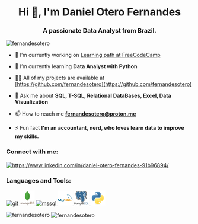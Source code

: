 <h1 align="center">Hi 👋, I'm Daniel Otero Fernandes</h1>
<h3 align="center">A passionate Data Analyst from Brazil.</h3>

<p align="left"> <img src="https://komarev.com/ghpvc/?username=fernandesotero&label=Profile%20views&color=0e75b6&style=flat" alt="fernandesotero" /> </p>

- 🔭 I’m currently working on [Learning path at FreeCodeCamp](https://www.freecodecamp.org/learn)

- 🌱 I’m currently learning **Data Analyst with Python**

- 👨‍💻 All of my projects are available at [https://github.com/fernandesotero](https://github.com/fernandesotero)

- 💬 Ask me about **SQL, T-SQL, Relational DataBases, Excel, Data Visualization**

- 📫 How to reach me **fernandesotero@proton.me**

- ⚡ Fun fact **I'm an accountant, nerd, who loves learn data to improve my skills.**

<h3 align="left">Connect with me:</h3>
<p align="left">
<a href="https://linkedin.com/in/https://www.linkedin.com/in/daniel-otero-fernandes-91b96894/" target="blank"><img align="center" src="https://raw.githubusercontent.com/rahuldkjain/github-profile-readme-generator/master/src/images/icons/Social/linked-in-alt.svg" alt="https://www.linkedin.com/in/daniel-otero-fernandes-91b96894/" height="30" width="40" /></a>
</p>

<h3 align="left">Languages and Tools:</h3>
<p align="left"> <a href="https://git-scm.com/" target="_blank" rel="noreferrer"> <img src="https://www.vectorlogo.zone/logos/git-scm/git-scm-icon.svg" alt="git" width="40" height="40"/> </a> <a href="https://www.mongodb.com/" target="_blank" rel="noreferrer"> <img src="https://raw.githubusercontent.com/devicons/devicon/master/icons/mongodb/mongodb-original-wordmark.svg" alt="mongodb" width="40" height="40"/> </a> <a href="https://www.microsoft.com/en-us/sql-server" target="_blank" rel="noreferrer"> <img src="https://www.svgrepo.com/show/303229/microsoft-sql-server-logo.svg" alt="mssql" width="40" height="40"/> </a> <a href="https://www.mysql.com/" target="_blank" rel="noreferrer"> <img src="https://raw.githubusercontent.com/devicons/devicon/master/icons/mysql/mysql-original-wordmark.svg" alt="mysql" width="40" height="40"/> </a> <a href="https://www.postgresql.org" target="_blank" rel="noreferrer"> <img src="https://raw.githubusercontent.com/devicons/devicon/master/icons/postgresql/postgresql-original-wordmark.svg" alt="postgresql" width="40" height="40"/> </a> <a href="https://www.python.org" target="_blank" rel="noreferrer"> <img src="https://raw.githubusercontent.com/devicons/devicon/master/icons/python/python-original.svg" alt="python" width="40" height="40"/> </a> </p>

<p><img align="left" src="https://github-readme-stats.vercel.app/api/top-langs?username=fernandesotero&show_icons=true&locale=en&layout=compact" alt="fernandesotero" /></p>

<p>&nbsp;<img align="center" src="https://github-readme-stats.vercel.app/api?username=fernandesotero&show_icons=true&locale=en" alt="fernandesotero" /></p>
